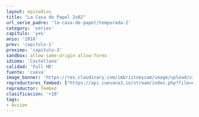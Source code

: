 ```yaml
---
layout: episodios
title: "La Casa de Papel 2x02"
url_serie_padre: 'la-casa-de-papel/temporada-2'
category: 'series'
capitulo: 'yes'
anio: '2018'
prev: 'capitulo-1'
proximo: 'capitulo-3'
sandbox: allow-same-origin allow-forms
idioma: 'Castellano'
calidad: 'Full HD'
fuente: 'cueva'
image_banner: 'https://res.cloudinary.com/imbriitneysam/image/upload/v1546638641/casa-2-banner-min.jpg'
reproductores_fembed: ["https://api.cuevana3.io/stream/index.php?file=ek5lbm9xYWNrS0xYMTZLa2xNbkdvY3ZTb3BtZng4TGp6ZFpobGFMUGtPSFQxYWFYWU1QUDFORGNwcVpnbEplc2xaTnJZSlRTMGViVTBxZGdsdEhPb3RqWGFXWnBtcFNsbHNKMmM0YTJ3THVvd29aaVpjR21vNWJDaFhlSndaV2gwZE5uVmFuRHpkekkwbmVYcHNiR3JaV1lhMlZwbTVlbW01TnlvcUxWMWRMWTNLT1hjTlhHNWMzSQ","Castellano","https://feurl.com/v/4mgy3fzlqpy0ggz","Castellano","https://www.seriemega.site/v/zzgxqtjrr8x-1rk","Subtitulado"]
reproductor: fembed
clasificacion: '+10'
tags:
- Accion
---
```












